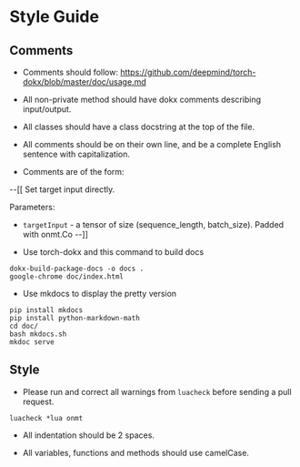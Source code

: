 # Style Guide

## Comments

* Comments should follow:
https://github.com/deepmind/torch-dokx/blob/master/doc/usage.md

* All non-private method should have dokx comments describing input/output.

* All classes should have a class docstring at the top of the file.

* All comments should be on their own line, and be a complete English
sentence with capitalization.


* Comments are of the form:


--[[ Set target input directly. 

Parameters:
  * `targetInput` - a tensor of size (sequence_length, batch_size). Padded with onmt.Co
--]]

* Use torch-dokx and this command to build docs

```
dokx-build-package-docs -o docs .
google-chrome doc/index.html
```

* Use mkdocs to display the pretty version

```
pip install mkdocs
pip install python-markdown-math
cd doc/
bash mkdocs.sh
mkdoc serve
```

## Style

* Please run and correct all warnings from `luacheck` before sending a pull request.

```
luacheck *lua onmt
```

* All indentation should be 2 spaces.

* All variables, functions and methods should use camelCase.
